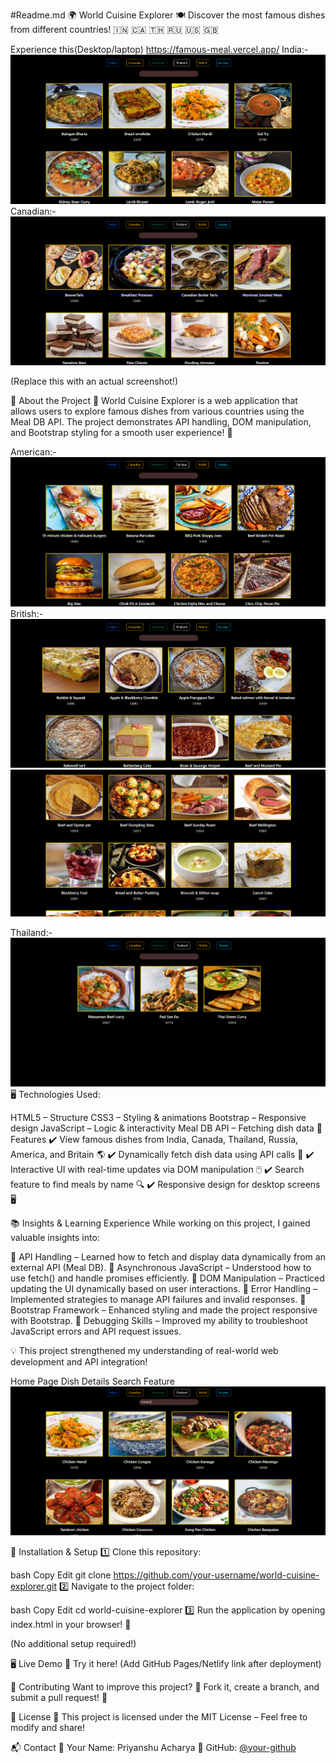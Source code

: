 #Readme.md
🌍 World Cuisine Explorer 🍽️
Discover the most famous dishes from different countries! 🇮🇳 🇨🇦 🇹🇭 🇷🇺 🇺🇸 🇬🇧

Experience this(Desktop/laptop) https://famous-meal.vercel.app/
India:-
![Game Start](meal_1.png)
Canadian:-
![Game Start](canadian.png)

(Replace this with an actual screenshot!)

🚀 About the Project
🍜 World Cuisine Explorer is a web application that allows users to explore famous dishes from various countries using the Meal DB API. The project demonstrates API handling, DOM manipulation, and Bootstrap styling for a smooth user experience! 🎨

American:-
![Game Start](american.png)
British:-
![Game Start](british_1.png)
![Game Start](british_2.png)

Thailand:-
![Game Start](thailand.png)
🖥️ Technologies Used:

HTML5 – Structure
CSS3 – Styling & animations
Bootstrap – Responsive design
JavaScript – Logic & interactivity
Meal DB API – Fetching dish data
🌟 Features
✔️ View famous dishes from India, Canada, Thailand, Russia, America, and Britain 🌎
✔️ Dynamically fetch dish data using API calls 🔄
✔️ Interactive UI with real-time updates via DOM manipulation 🖱️
✔️ Search feature to find meals by name 🔍
✔️ Responsive design for desktop screens 🖥️

📚 Insights & Learning Experience
While working on this project, I gained valuable insights into:

🔹 API Handling – Learned how to fetch and display data dynamically from an external API (Meal DB).
🔹 Asynchronous JavaScript – Understood how to use fetch() and handle promises efficiently.
🔹 DOM Manipulation – Practiced updating the UI dynamically based on user interactions.
🔹 Error Handling – Implemented strategies to manage API failures and invalid responses.
🔹 Bootstrap Framework – Enhanced styling and made the project responsive with Bootstrap.
🔹 Debugging Skills – Improved my ability to troubleshoot JavaScript errors and API request issues.

💡 This project strengthened my understanding of real-world web development and API integration!


Home Page	Dish Details	Search Feature
![Game Start](By_search.png)


📂 Installation & Setup
1️⃣ Clone this repository:

bash
Copy
Edit
git clone https://github.com/your-username/world-cuisine-explorer.git
2️⃣ Navigate to the project folder:

bash
Copy
Edit
cd world-cuisine-explorer
3️⃣ Run the application by opening index.html in your browser! 🚀

(No additional setup required!)

🖥️ Live Demo
🔗 Try it here! (Add GitHub Pages/Netlify link after deployment)

🤝 Contributing
Want to improve this project? 🍕 Fork it, create a branch, and submit a pull request! 🚀

📜 License
📝 This project is licensed under the MIT License – Feel free to modify and share!

📬 Contact
📧 Your Name: Priyanshu Acharya
🔗 GitHub: [@your-github](https://github.com/PriyanshuAcharya41/)

